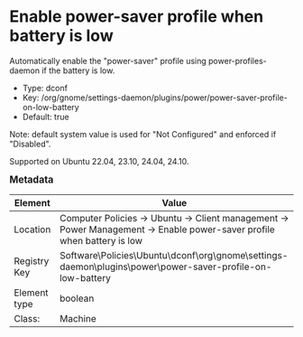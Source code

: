 # Enable power-saver profile when battery is low

Automatically enable the "power-saver" profile using power-profiles-daemon if the battery is low.

- Type: dconf
- Key: /org/gnome/settings-daemon/plugins/power/power-saver-profile-on-low-battery
- Default: true

Note: default system value is used for "Not Configured" and enforced if "Disabled".

Supported on Ubuntu 22.04, 23.10, 24.04, 24.10.



<span style="font-size: larger;">**Metadata**</span>

| Element      | Value            |
| ---          | ---              |
| Location     | Computer Policies -> Ubuntu -> Client management -> Power Management -> Enable power-saver profile when battery is low    |
| Registry Key | Software\Policies\Ubuntu\dconf\org\gnome\settings-daemon\plugins\power\power-saver-profile-on-low-battery         |
| Element type | boolean |
| Class:       | Machine       |
